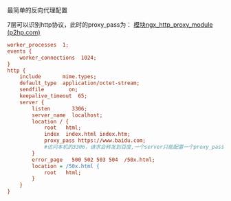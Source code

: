 最简单的反向代理配置

7层可以识别http协议，此时的proxy_pass为： [模块ngx_http_proxy_module (p2hp.com)](https://nginx.p2hp.com/en/docs/http/ngx_http_proxy_module.html#proxy_pass)

```ini
worker_processes  1;
events {
    worker_connections  1024;
}
http {
    include       mime.types;
    default_type  application/octet-stream;
    sendfile        on;
    keepalive_timeout  65;
    server {
        listen       3306;
        server_name  localhost;
        location / {
            root   html;
            index  index.html index.htm;
            proxy_pass https://www.baidu.com; 
            #访问本机的3306，请求会转发到百度,一个server只能配置一个proxy_pass
        }
        error_page   500 502 503 504  /50x.html;
        location = /50x.html {
            root   html;
        }
    }
}
```
